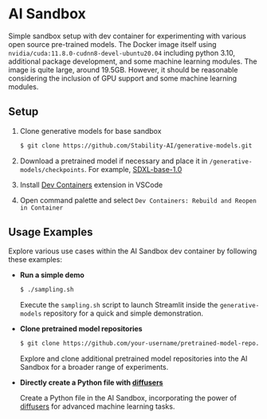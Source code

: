 # AI Sandbox

Simple sandbox setup with dev container for experimenting with various open source pre-trained models. The Docker image itself using `nvidia/cuda:11.8.0-cudnn8-devel-ubuntu20.04` including python 3.10, additional package development, and some machine learning modules. The image is quite large, around 19.5GB. However, it should be reasonable considering the inclusion of GPU support and some machine learning modules.

## Setup

1. Clone generative models for base sandbox

   ```bash
   $ git clone https://github.com/Stability-AI/generative-models.git
   ```

1. Download a pretrained model if necessary and place it in `/generative-models/checkpoints`. For example, [SDXL-base-1.0](https://huggingface.co/stabilityai/stable-diffusion-xl-base-1.0)

1. Install [Dev Containers](https://marketplace.visualstudio.com/items?itemName=ms-vscode-remote.remote-containers) extension in VSCode

1. Open command palette and select `Dev Containers: Rebuild and Reopen in Container`

## Usage Examples

Explore various use cases within the AI Sandbox dev container by following these examples:

- **Run a simple demo**

  ```bash
  $ ./sampling.sh
  ```

  Execute the `sampling.sh` script to launch Streamlit inside the `generative-models` repository for a quick and simple demonstration.

- **Clone pretrained model repositories**

  ```bash
  $ git clone https://github.com/your-username/pretrained-model-repo.git
  ```

  Explore and clone additional pretrained model repositories into the AI Sandbox for a broader range of experiments.

- **Directly create a Python file with [diffusers](https://huggingface.co/docs/diffusers/index)**

  Create a Python file in the AI Sandbox, incorporating the power of [diffusers](https://huggingface.co/docs/diffusers/index) for advanced machine learning tasks.

